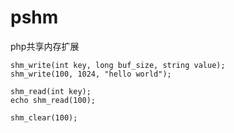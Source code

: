 # pshm
php共享内存扩展

```
shm_write(int key, long buf_size, string value);
shm_write(100, 1024, "hello world");
```
```
shm_read(int key);
echo shm_read(100);
```
```
shm_clear(100);
```